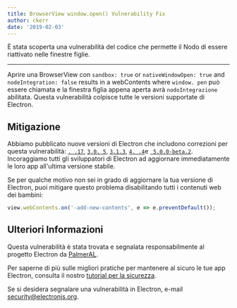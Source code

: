```yaml
---
title: BrowserView window.open() Vulnerability Fix
author: ckerr
date: '2019-02-03'
---
```


È stata scoperta una vulnerabilità del codice che permette il Nodo di essere riattivato nelle finestre figlie.

---

Aprire una BrowserView con `sandbox: true` or `nativeWindowOpen: true` and `nodeIntegration: false` results in a webContents where `window. pen` può essere chiamata e la finestra figlia appena aperta avrà `nodoIntegrazione` abilitata. Questa vulnerabilità colpisce tutte le versioni supportate di Electron.

## Mitigazione

Abbiamo pubblicato nuove versioni di Electron che includono correzioni per questa vulnerabilità: [`. .17`](https://github.com/electron/electron/releases/tag/v2.0.17), [`3.0. 5`](https://github.com/electron/electron/releases/tag/v3.0.15), [`3.1.3`](https://github.com/electron/electron/releases/tag/v3.1.3), [`4. .4`](https://github.com/electron/electron/releases/tag/v4.0.4)e [` 5.0.0-beta.2`](https://github.com/electron/electron/releases/tag/v5.0.0-beta.2). Incoraggiamo tutti gli sviluppatori di Electron ad aggiornare immediatamente le loro app all'ultima versione stabile.

Se per qualche motivo non sei in grado di aggiornare la tua versione di Electron, puoi mitigare questo problema disabilitando tutti i contenuti web dei bambini:

```javascript
view.webContents.on('-add-new-contents', e => e.preventDefault());
```

## Ulteriori Informazioni

Questa vulnerabilità è stata trovata e segnalata responsabilmente al progetto Electron da [PalmerAL](https://github.com/PalmerAL).

Per saperne di più sulle migliori pratiche per mantenere al sicuro le tue app Electron, consulta il nostro [tutorial per la sicurezza](https://electronjs.org/docs/tutorial/security).

Se si desidera segnalare una vulnerabilità in Electron, e-mail security@electronjs.org.
